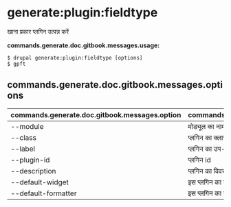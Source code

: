 # generate:plugin:fieldtype
खाना प्रकार प्लगिन उत्पन्न करें

**commands.generate.doc.gitbook.messages.usage:**
```
$ drupal generate:plugin:fieldtype [options]
$ gpft  
```

## commands.generate.doc.gitbook.messages.options
commands.generate.doc.gitbook.messages.option | commands.generate.doc.gitbook.messages.details
-------|-------------
--module | मोड्यूल का नाम।
--class | प्लगिन का क्लास नाम
--label | प्लगिन का उप-शीर्षक
--plugin-id | प्लगिन id
--description | प्लगिन का विवरण
--default-widget | इस प्लगिन का डीफाल्ट खाना विजेट
--default-formatter | इस प्लगिन का डीफाल्ट खाना formatter
